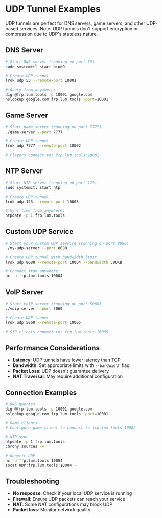 # UDP Tunnel Examples

UDP tunnels are perfect for DNS servers, game servers, and other UDP-based services. Note: UDP tunnels don't support encryption or compression due to UDP's stateless nature.

## DNS Server

```bash
# Start DNS server (running on port 53)
sudo systemctl start bind9

# Create UDP tunnel
lrok udp 53 --remote-port 10001

# Query from anywhere:
dig @frp.lum.tools -p 10001 google.com
nslookup google.com frp.lum.tools -port=10001
```

## Game Server

```bash
# Start game server (running on port 7777)
./game-server --port 7777

# Create UDP tunnel
lrok udp 7777 --remote-port 10002

# Players connect to: frp.lum.tools:10002
```

## NTP Server

```bash
# Start NTP server (running on port 123)
sudo systemctl start ntp

# Create UDP tunnel
lrok udp 123 --remote-port 10003

# Sync time from anywhere:
ntpdate -p 1 frp.lum.tools
```

## Custom UDP Service

```bash
# Start your custom UDP service (running on port 8080)
./my-udp-server --port 8080

# Create UDP tunnel with bandwidth limit
lrok udp 8080 --remote-port 10004 --bandwidth 500KB

# Connect from anywhere:
nc -u frp.lum.tools 10004
```

## VoIP Server

```bash
# Start VoIP server (running on port 5060)
./voip-server --port 5060

# Create UDP tunnel
lrok udp 5060 --remote-port 10005

# SIP clients connect to: frp.lum.tools:10005
```

## Performance Considerations

- **Latency**: UDP tunnels have lower latency than TCP
- **Bandwidth**: Set appropriate limits with `--bandwidth` flag
- **Packet Loss**: UDP doesn't guarantee delivery
- **NAT Traversal**: May require additional configuration

## Connection Examples

```bash
# DNS queries
dig @frp.lum.tools -p 10001 google.com
nslookup google.com frp.lum.tools -port=10001

# Game clients
# Configure game client to connect to frp.lum.tools:10002

# NTP sync
ntpdate -p 1 frp.lum.tools
chrony sources -v

# Generic UDP
nc -u frp.lum.tools 10004
socat UDP:frp.lum.tools:10004 -
```

## Troubleshooting

- **No response**: Check if your local UDP service is running
- **Firewall**: Ensure UDP packets can reach your service
- **NAT**: Some NAT configurations may block UDP
- **Packet loss**: Monitor network quality
